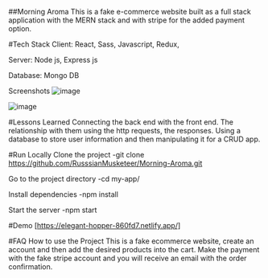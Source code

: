 ##Morning Aroma
This is a fake e-commerce website built as a full stack application with the MERN stack and with stripe for the added payment option.

#Tech Stack
Client: React, Sass, Javascript, Redux,

Server: Node js, Express js

Database: Mongo DB

Screenshots
![image](https://github.com/SagidAnowar/Coffee-Store/assets/121697604/1e5ea3e0-de42-49f3-b427-5f721aae91a9)

![image](https://github.com/SagidAnowar/Coffee-Store/assets/121697604/6ae466c0-81b0-48ed-b3bc-79b5b532e3e8)

#Lessons Learned
Connecting the back end with the front end. The relationship with them using the http requests, the responses. Using a database to store user information and then manipulating it for a CRUD app.

#Run Locally
Clone the project
-git clone https://github.com/RusssianMusketeer/Morning-Aroma.git

Go to the project directory
-cd my-app/

Install dependencies
-npm install

Start the server
-npm start

#Demo
[https://elegant-hopper-860fd7.netlify.app/]

#FAQ
How to use the Project
This is a fake ecommerce website, create an account and then add the desired products into the cart. Make the payment with the fake stripe account and you will receive an email with the order confirmation.

